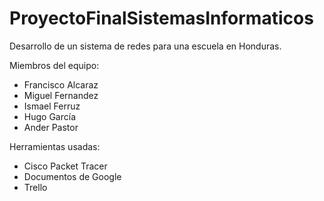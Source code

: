 # ProyectoFinalSistemasInformaticos

Desarrollo de un sistema de redes para una escuela en Honduras.

Miembros del equipo:

-  Francisco Alcaraz
-  Miguel Fernandez
-  Ismael Ferruz
-  Hugo García
-  Ander Pastor

Herramientas usadas:

-  Cisco Packet Tracer
-  Documentos de Google
-  Trello
